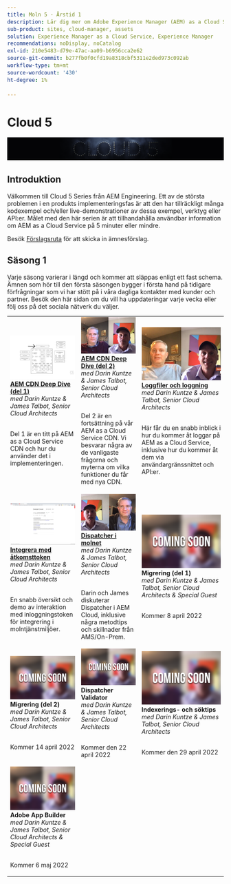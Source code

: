 ```yaml
---
title: Moln 5 - Årstid 1
description: Lär dig mer om Adobe Experience Manager (AEM) as a Cloud Service från Adobe expertingenjörer som bygger den och experttjänsterna som levererar den.
sub-product: sites, cloud-manager, assets
solution: Experience Manager as a Cloud Service, Experience Manager
recommendations: noDisplay, noCatalog
exl-id: 210e5483-d79e-47ac-aa09-b6956cca2e62
source-git-commit: b277fb0f0cfd19a8318cbf5311e2ded973c092ab
workflow-type: tm+mt
source-wordcount: '430'
ht-degree: 1%

---
```


# Cloud 5

![AEM Experts Series](./imgs/masthead.png)

## Introduktion

Välkommen till Cloud 5 Series från AEM Engineering. Ett av de största problemen i en produkts implementeringsfas är att den har tillräckligt många kodexempel och/eller live-demonstrationer av dessa exempel, verktyg eller API:er. Målet med den här serien är att tillhandahålla användbar information om AEM as a Cloud Service på 5 minuter eller mindre.

Besök [Förslagsruta](https://forms.office.com/r/74P5Xz4UH0) för att skicka in ämnesförslag.

## Säsong 1

Varje säsong varierar i längd och kommer att släppas enligt ett fast schema. Ämnen som hör till den första säsongen bygger i första hand på tidigare förfrågningar som vi har stött på i våra dagliga kontakter med kunder och partner. Besök den här sidan om du vill ha uppdateringar varje vecka eller följ oss på det sociala nätverk du väljer.

<table>
  <tr>
   <td>
      <a href="./cloud5-aem-cdn-part1.md">
      <img alt="AEM CDN del 1" src="./imgs/001-thumb.png"/>
      </a>
      <div>
         <a href="./cloud5-aem-cdn-part1.md"><strong>AEM CDN Deep Dive (del 1)</strong></a>         
         <br/><em>med Darin Kuntze &amp; James Talbot, Senior Cloud Architects</em>
      </div>
      <p>
        <br/>
         Del 1 är en titt på AEM as a Cloud Service CDN och hur du använder det i implementeringen.
      </p>
     </td>   
     <td>
      <a href="./cloud5-aem-cdn-part2.md">
         <img alt="AEM CDN del 2" src="./imgs/002-thumb.png"/>
      </a>
      <div>
         <a href="./cloud5-aem-cdn-part2.md"><strong>AEM CDN Deep Dive (del 2)</strong></a>
         <br/><em>med Darin Kuntze &amp; James Talbot, Senior Cloud Architects</em>
      </div>
      <p>
        <br/>
         Del 2 är en fortsättning på vår AEM as a Cloud Service CDN. Vi besvarar några av de vanligaste frågorna och myterna om vilka funktioner du får med nya CDN.
      </p>
   </td>
     <td>
        <a href="./cloud5-aem-log-files.md">
            <img alt="Loggfiler och loggning" src="./imgs/003-thumb.png"/>
        </a>
      <div>
         <a href="./cloud5-aem-log-files.md"><strong>Loggfiler och loggning</strong></a>
         <br/><em>med Darin Kuntze &amp; James Talbot, Senior Cloud Architects</em>
      </div>
      <p>
        <br/>
         Här får du en snabb inblick i hur du kommer åt loggar på AEM as a Cloud Service, inklusive hur du kommer åt dem via användargränssnittet och API:er.
      </p>
   </td> 
  </tr>
  <tr>
   <td>
        <a href="./cloud5-getting-login-token-integrations.md">
            <img alt="Åtkomsttoken" src="./imgs/004-thumb.png"/>
        </a>
      <div>
        <a href="./cloud5-getting-login-token-integrations.md"><strong>Integrera med åtkomsttoken</strong></a>        
         <br/><em>med Darin Kuntze &amp; James Talbot, Senior Cloud Architects</em>
      </div>
      <p>
        <br/>
         En snabb översikt och demo av interaktion med inloggningstoken för integrering i molntjänstmiljöer.
      </p>
     </td>   
     <td>
      <a href="./cloud5-aem-dispatcher-cloud.md">
      <img alt="Dispatcher i molnet" src="./imgs/005-thumb.png"/>
       </a>  
      <div>
        <a href="./cloud5-aem-dispatcher-cloud.md"><strong>Dispatcher i molnet</strong></a>
         <br/><em>med Darin Kuntze &amp; James Talbot, Senior Cloud Architects</em>
      </div>
      <p>
        <br/>
        Darin och James diskuterar Dispatcher i AEM Cloud, inklusive några metodtips och skillnader från AMS/On-Prem. 
      </p>
   </td>
     <td>
      <img alt="Migrering (del 1)" src="./imgs/coming-soon.png"/>
      <div>
         <strong>Migrering (del 1)</strong>
         <br/><em>med Darin Kuntze &amp; James Talbot, Senior Cloud Architects &amp; Special Guest</em>
      </div>
      <p>
        <br/>
         Kommer 8 april 2022
      </p>
   </td> 
  </tr>
<tr>
   <td>
      <img alt="Migrering (del 2)" src="./imgs/coming-soon.png"/>
      <div>
        <strong>Migrering (del 2)</strong>        
         <br/><em>med Darin Kuntze &amp; James Talbot, Senior Cloud Architects</em>
      </div>
      <p>
        <br/>
         Kommer 14 april 2022
      </p>
     </td>   
     <td>
      <img alt="Dispatcher Validator" src="./imgs/coming-soon.png"/>
      <div>
         <strong>Dispatcher Validator</strong>
         <br/><em>med Darin Kuntze &amp; James Talbot, Senior Cloud Architects</em>
      </div>
      <p>
        <br/>
         Kommer den 22 april 2022
      </p>
   </td>
     <td>
      <img alt="Indexerings- och söktips" src="./imgs/coming-soon.png"/>
      <div>
         <strong>Indexerings- och söktips</strong>
         <br/><em>med Darin Kuntze &amp; James Talbot, Senior Cloud Architects</em>
      </div>
      <p>
        <br/>
         Kommer den 29 april 2022
      </p>
   </td> 
  </tr>
    <tr>
        <td>
            <img alt="Adobe App Builder" src="./imgs/coming-soon.png"/>
            <div>
                <strong>Adobe App Builder</strong><br/>        
                <em>med Darin Kuntze &amp; James Talbot, Senior Cloud Architects &amp; Special Guest</em>
            </div>
            <p><br/>
                Kommer 6 maj 2022
            </p>
        </td>
        <td></td>
        <td></td>
    </tr>
</table>